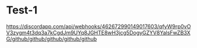 # Test-1
https://discordapp.com/api/webhooks/462672990149017603/qfyW9rp0vOV3zygm4t3dq3a7kCgdJm9UYq8JGHTE8wH3jcg5DogyGZYV8YalsFwZB3XG/github/github/github/github/github
